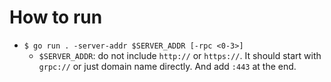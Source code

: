 # How to run
- ```$ go run . -server-addr $SERVER_ADDR [-rpc <0-3>]```
  - ```$SERVER_ADDR```: do not include ```http://``` or ```https://```. It should start with ```grpc://``` or just domain name directly. And add ```:443``` at the end.

